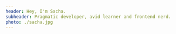 ```yaml
---
header: Hey, I'm Sacha.
subheader: Pragmatic developer, avid learner and frontend nerd.
photo: ./sacha.jpg
---
```

